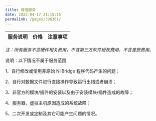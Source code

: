 ```yaml
---
title: 增值服务
date: 2022-04-17 21:15:15
permalink: /pages/396361/
---
```



|服务说明|价格|注意事项|
|:-:|:-:|:-:|


*注：所有服务不含硬件相关费用，不含第三方软件授权费用，不含差旅费用。*

说明：以下情况不属于服务范围

1、自行修改或使用非原始 NilBridge 程序代码产生的问题；

2、自行对数据文件进行直接操作导致运行出错或者崩溃；

3、非官方的模块/插件的安装以及由于安装模块/插件造成的故障；

4、服务器、虚拟主机原因造成的系统故障；

5、二次开发或定制及其它可能产生问题的情况。